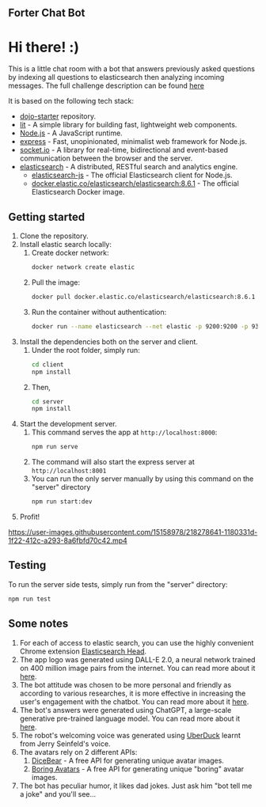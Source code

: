 ## Forter Chat Bot

# Hi there! :)

This is a little chat room with a bot that answers previously asked questions by indexing all questions to elasticsearch
then analyzing incoming messages.
The full challenge description can be
found [here](https://docs.google.com/document/d/1g9d3-i1bCUSCMYMcodb_YKX6J8K2QmeVT4S4qUyeZH8/edit?usp=sharing)

It is based on the following tech stack:

* [dojo-starter](https://github.com/lirown/dojo-starter) repository.
* [lit](https://lit.dev/) - A simple library for building fast, lightweight web components.
* [Node.js](https://nodejs.org/) - A JavaScript runtime.
* [express](https://expressjs.com/) - Fast, unopinionated, minimalist web framework for Node.js.
* [socket.io](https://socket.io/) - A library for real-time, bidirectional and event-based communication between the
  browser and the server.
* [elasticsearch](https://www.elastic.co/elasticsearch/) - A distributed, RESTful search and analytics engine.
    * [elasticsearch-js](https://www.elastic.co/guide/en/elasticsearch/client/javascript-api/current/index.html) - The
      official Elasticsearch client for Node.js.
    * [docker.elastic.co/elasticsearch/elasticsearch:8.6.1](https://www.docker.elastic.co/r/elasticsearch/elasticsearch) -
      The official Elasticsearch Docker image.

## Getting started

1. Clone the repository.
2. Install elastic search locally:
    1. Create docker network:
       ```bash
       docker network create elastic
       ``` 
    2. Pull the image:
       ```bash
       docker pull docker.elastic.co/elasticsearch/elasticsearch:8.6.1
       ```
    3. Run the container without authentication:
       ```bash
       docker run --name elasticsearch --net elastic -p 9200:9200 -p 9300:9300 -e "discovery.type=single-node"  -e "xpack.security.enabled=false" -t docker.elastic.co/elasticsearch/elasticsearch:8.6.1
       ```
3. Install the dependencies both on the server and client.
    1. Under the root folder, simply run:
       ```bash
       cd client 
       npm install
       ```
    2. Then,
       ```bash
       cd server
       npm install
       ```
4. Start the development server.
    1. This command serves the app at `http://localhost:8000`:
       ```bash
       npm run serve
       ```
    2. The command will also start the express server at `http://localhost:8001`
    3. You can run the only server manually by using this command on the "server" directory
       ```bash
       npm run start:dev
       ```
5. Profit!

https://user-images.githubusercontent.com/15158978/218278641-1180331d-1f22-412c-a293-8a6fbfd70c42.mp4

## Testing

To run the server side tests, simply run from the "server" directory:

```bash
npm run test
```

## Some notes

1. For each of access to elastic search, you can use the highly convenient Chrome
   extension [Elasticsearch Head](https://chrome.google.com/webstore/detail/multi-elasticsearch-head/cpmmilfkofbeimbmgiclohpodggeheim).
2. The app logo was generated using DALL-E 2.0, a neural network trained on 400 million image pairs from the internet.
   You can read more about it [here](https://openai.com/blog/dall-e/).
3. The bot attitude was chosen to be more personal and friendly as according to various researches, it is more
   effective in increasing the user's engagement with the chatbot. You can read more about
   it [here](https://www.mdpi.com/0718-1876/17/1/11).
4. The bot's answers were generated using ChatGPT, a large-scale generative pre-trained language model. You can read
   more about it [here](https://chat.openai.com/chat).
5. The robot's welcoming voice was generated using [UberDuck](https://app.uberduck.ai) learnt from Jerry Seinfeld's
   voice.
6. The avatars rely on 2 different APIs:
    1. [DiceBear](https://dicebear.com/) - A free API for generating unique avatar images.
    2. [Boring Avatars](https://boringavatars.com/) - A free API for generating unique "boring" avatar images.
7. The bot has peculiar humor, it likes dad jokes. Just ask him "bot tell me a joke" and you'll see...
